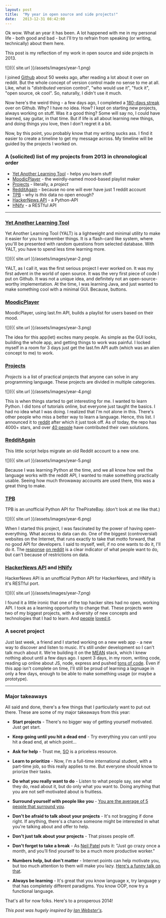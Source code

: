 ```yaml
---
layout: post
title:  "My year in open source and side projects!"
date:   2013-12-31 08:42:00
---
```


Ok wow. What an year it has been. A lot happened with me in my personal life - both good and bad - but I'll try to refrain from speaking (or writing, technically) about them here.

This post is my reflection of my work in open source and side projects in 2013.

![]({{ site.url }}/assets/images/year-1.png)

I joined [Github](https://github.com/) about 50 weeks ago, after reading a lot about it over on reddit. But the whole concept of version control made no sense to me at all. Like, what is "*distributed* version control", "who would use it", "fuck it", "open source, ok cool". So, naturally, I didn't use it much.

Now here's the weird thing - a few days ago, I completed a [180-days streak](https://github.com/karan) over on Github. Why? I have no idea. How? I kept on starting new projects, always working on stuff. Was it a good thing? Some will say no, I could have learned, say guitar, in that time. But if life is all about learning new things, and doing things you love, then I don't regret it a bit.

Now, by this point, you probably know that my writing sucks ass. I find it easier to create a timeline to get my message across. My timeline will be guided by the projects I worked on.

### A (solicited) list of my projects from 2013 in chronological order

- [Yet Another Learning Tool](https://github.com/karan/YALT) - helps you learn stuff
- [MoodicPlayer](https://github.com/karan/MoodicPlayer) - the weirdly-named mood-based playlist maker
- [Projects](https://github.com/karan/Projects) - literally, a *project*
- [RedditAgain](https://github.com/karan/RedditAgain) - because no one will ever have just 1 reddit account
- [TPB](https://github.com/karan/TPB) - why is *this* data no open enough?
- [HackerNews API](https://github.com/karan/HackerNewsAPI) - a Python-API
- [HNify](https://github.com/karan/HNify) - a RESTful API

-----

### [Yet Another Learning Tool](https://github.com/karan/YALT)

Yet Another Learning Tool (YALT) is a lightweight and minimal utility to make it easier for you to remember things. It is a flash-card like system, where you'lll be presented with random questions from selected database. With YALT, you have to spend less time learning more.

![]({{ site.url }}/assets/images/year-2.png)

YALT, as I call it, was the first serious project I ever worked on. It was my first advent in the world of open source. It was the very first piece of code I put on Github. It was not a unique idea, and definitely not an open-source-worthy implementation. At the time, I was learning Java, and just wanted to make something cool with a minimal GUI. Because, buttons.

### [MoodicPlayer](https://github.com/karan/MoodicPlayer)

MoodicPlayer, using last.fm API, builds a playlist for users based on their mood.

![]({{ site.url }}/assets/images/year-3.png)

The idea for this app(let) excites many people. As simple as the GUI looks, building the whole app, and getting things to work was painful. I locked myself in a room for 3 days just get the last.fm API auth (which was an alien concept to me) to work.

### [Projects](https://github.com/karan/Projects)

*Projects* is a list of practical projects that anyone can solve in any programming language. These projects are divided in multiple categories.

![]({{ site.url }}/assets/images/year-4.png)

This is when things started to get interesting for me. I wanted to learn Python. I did tons of tutorials online, but everyone just taught the basics. I had no idea what I was doing. I realized that I'm not alone in this. There's other people who miss a better way to learn a language. Hence, this list. I announced it to [reddit](http://www.reddit.com/r/learnpython/comments/1huuqk/im_doing_100_projects_in_python_to_learn_the/) after which it just took off. As of today, the repo has 4000+ stars, and over [40 people](https://github.com/karan/Projects-Solutions/graphs/contributors) have contributed their own solutions.

### [RedditAgain](https://github.com/karan/RedditAgain)

This little script helps migrate an old Reddit account to a new one.

![]({{ site.url }}/assets/images/year-5.png)

Because I was learning Python at the time, and we all know how well the language works with the reddit API, I wanted to make something practically usable. Seeing how much throwaway accounts are used there, this was a great thing to make.

### [TPB](https://github.com/karan/TPB)

TPB is an unofficial Python API for ThePirateBay. (don't look at me like that.)

![]({{ site.url }}/assets/images/year-6.png)

When I started this project, I was fascinated by the power of having open-everything. What access to data can do. One of the biggest (controversial) websites on the Internet, that runs exactly to take that motto forward, that no good API for developers. I said to myself, well, if no one wants to do it, I'll do it. The [response](http://www.reddit.com/r/programming/comments/1lkg1y/thepiratebay_api_for_python/) [on reddit](http://www.reddit.com/r/opensource/comments/1lkfyl/thepiratebay_api_for_python/) is a clear indicator of what people want to do, but can't because of restrictions on data.

### [HackerNews API](https://github.com/karan/HackerNewsAPI) and [HNify](https://github.com/karan/HNify)

HackerNews API is an unofficial Python API for HackerNews, and HNify is it's RESTful port.

![]({{ site.url }}/assets/images/year-7.png)

I found it a little ironic that one of the top hacker sites had no open, working API. I took as a learning opportunity to change that. These projects were two of my biggest projects, with a diversity of new concepts and technologies that I had to learn. And [people](https://news.ycombinator.com/item?id=6374031) [loved it](http://www.reddit.com/r/flask/comments/1ph746/hnify_api_for_hacker_news_my_first_api_in_flask/).

### A secret project

Just last week, a friend and I started working on a new web app - a new way to discover and listen to music. It's still under development so I can't talk much about it. We're building it on the [MEAN](http://mean.io/) stack, which I knew nothing about until a few days ago. I spent 3 days, in my room, writing code, reading up online about JS, node, express and pushed [tons of code](https://twitter.com/TheKaranGoel/status/417558558645813248). Even if this app isn't complete on time, I'll still be proud of learning a lagnuage in only a few days, enough to be able to make something usage (or maybe a prototype).

-------

### Major takeaways

All said and done, there's a few things that I particularly want to put out there. These are some of my major takeaways from this year:

- **Start projects** - There's no bigger way of getting yourself motivated. Just get start.

- **Keep going until you hit a dead end** - Try everything you can until you hit a dead end, at which point...

- **Ask for help** - Trust me, [SO](http://stackoverflow.com) is a priceless resource.

- **Learn to prioritize** - Now, I'm a full-time international student, with a part-time job, so this really applies to me. But everyone should know to priorize their tasks.

- **Do what you really want to do** - Listen to what people say, see what they do, read about it, but do only what you want to. Doing anything that you are not self-motivated about is fruitless.

- **Surround yourself with people like you** - [You are the average of 5 people that surround you](http://blog.ivyexec.com/2013/you-are-the-average-of-5-people-you-surround-yourself-with/).

- **Don't be afraid to talk about your projects** - It's not bragging if done right. If anything, there's a chance someone might be interested in what you're talking about and offer to help.

- **Don't just talk about your projects** - That pisses people off.

- **Don't forget to take a break** - As [Neil Patel](http://www.quicksprout.com/2013/05/06/how-to-be-a-workaholic-and-not-get-burnout/) puts it: "Just go crazy once a month, and you’ll find yourself to be a much more productive worker."

- **Numbers help, but don't matter** - Internet points can help motivate you, but too much attention to them will make you lazy. [Here's a funny talk on that](http://www.youtube.com/watch?v=UIDb6VBO9os).

- **Always be learning** - It's great that you know language x, try language y that has completely different paradigms. You know OOP, now try a functional language.

That's all for now folks. Here's to a prosperous 2014!

*This post was hugely inspired by [Ian Webster's](http://www.ianww.com/blog/2013/12/31/my-year-in-side-projects/).*